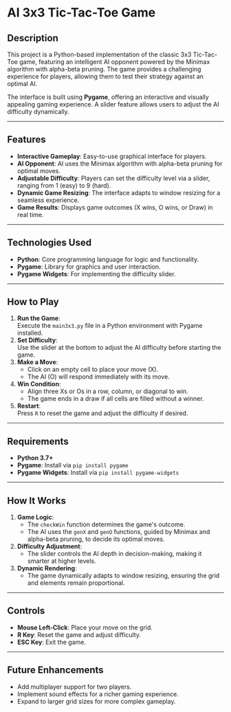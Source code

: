 # **AI 3x3 Tic-Tac-Toe Game**

## **Description**
This project is a Python-based implementation of the classic 3x3 Tic-Tac-Toe game, featuring an intelligent AI opponent powered by the Minimax algorithm with alpha-beta pruning. The game provides a challenging experience for players, allowing them to test their strategy against an optimal AI.

The interface is built using **Pygame**, offering an interactive and visually appealing gaming experience. A slider feature allows users to adjust the AI difficulty dynamically.

---

## **Features**
- **Interactive Gameplay**: Easy-to-use graphical interface for players.
- **AI Opponent**: AI uses the Minimax algorithm with alpha-beta pruning for optimal moves.
- **Adjustable Difficulty**: Players can set the difficulty level via a slider, ranging from 1 (easy) to 9 (hard).
- **Dynamic Game Resizing**: The interface adapts to window resizing for a seamless experience.
- **Game Results**: Displays game outcomes (X wins, O wins, or Draw) in real time.

---

## **Technologies Used**
- **Python**: Core programming language for logic and functionality.
- **Pygame**: Library for graphics and user interaction.
- **Pygame Widgets**: For implementing the difficulty slider.

---

## **How to Play**
1. **Run the Game**:  
   Execute the `main3x3.py` file in a Python environment with Pygame installed.
2. **Set Difficulty**:  
   Use the slider at the bottom to adjust the AI difficulty before starting the game.
3. **Make a Move**:  
   - Click on an empty cell to place your move (X).
   - The AI (O) will respond immediately with its move.
4. **Win Condition**:  
   - Align three Xs or Os in a row, column, or diagonal to win.
   - The game ends in a draw if all cells are filled without a winner.
5. **Restart**:  
   Press `R` to reset the game and adjust the difficulty if desired.

---

## **Requirements**
- **Python 3.7+**
- **Pygame**: Install via `pip install pygame`
- **Pygame Widgets**: Install via `pip install pygame-widgets`

---

## **How It Works**
1. **Game Logic**:  
   - The `checkWin` function determines the game's outcome.
   - The AI uses the `genX` and `genO` functions, guided by Minimax and alpha-beta pruning, to decide its optimal moves.
2. **Difficulty Adjustment**:  
   - The slider controls the AI depth in decision-making, making it smarter at higher levels.
3. **Dynamic Rendering**:  
   - The game dynamically adapts to window resizing, ensuring the grid and elements remain proportional.

---

## **Controls**
- **Mouse Left-Click**: Place your move on the grid.
- **R Key**: Reset the game and adjust difficulty.
- **ESC Key**: Exit the game.


---

## **Future Enhancements**
- Add multiplayer support for two players.
- Implement sound effects for a richer gaming experience.
- Expand to larger grid sizes for more complex gameplay.

